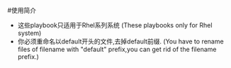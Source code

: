 #使用简介

- 这些playbook只适用于Rhel系列系统 (These playbooks only for Rhel system)
- 你必须重命名以default开头的文件,去掉default前缀. (You have to rename files of filename with "default" prefix,you can get rid of the filename prefix.)

